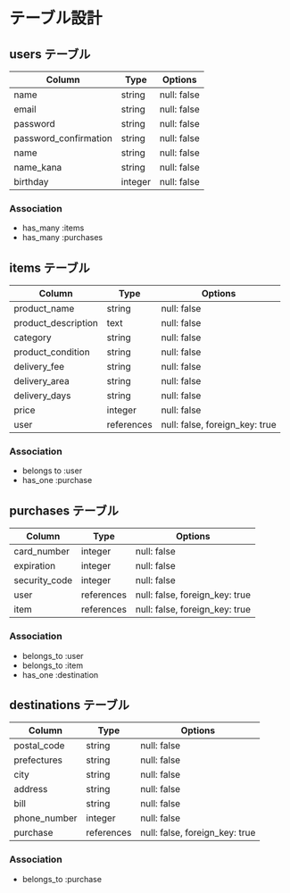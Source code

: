 
# テーブル設計

## users テーブル

| Column                | Type    | Options     |
| --------------------- | ------  | ----------- |
| name                  | string  | null: false |
| email                 | string  | null: false |
| password              | string  | null: false |
| password_confirmation | string  | null: false |
| name                  | string  | null: false |
| name_kana             | string  | null: false |
| birthday              | integer | null: false |

### Association

- has_many :items
- has_many :purchases

## items テーブル

| Column                 | Type       | Options                        |
| ---------------------- | ---------- | ------------------------------ |
| product_name           | string     | null: false                    |
| product_description    | text       | null: false                    |
| category               | string     | null: false                    |
| product_condition      | string     | null: false                    |
| delivery_fee           | string     | null: false                    |
| delivery_area          | string     | null: false                    |
| delivery_days          | string     | null: false                    |
| price                  | integer    | null: false                    |
| user                   | references | null: false, foreign_key: true |

### Association

- belongs to :user
- has_one :purchase 

## purchases テーブル

| Column        | Type       | Options                        |
| ------------- | ---------- | ------------------------------ |
| card_number   | integer    | null: false                    |
| expiration    | integer    | null: false                    |
| security_code | integer    | null: false                    |
| user          | references | null: false, foreign_key: true |
| item          | references | null: false, foreign_key: true |

### Association

- belongs_to :user
- belongs_to :item
- has_one :destination

## destinations テーブル

| Column       | Type       | Options                        |
| ------------ | ---------- | ------------------------------ |
| postal_code  | string     | null: false                    |
| prefectures  | string     | null: false                    |
| city         | string     | null: false                    |
| address      | string     | null: false                    |
| bill         | string     | null: false                    |
| phone_number | integer    | null: false                    |
| purchase     | references | null: false, foreign_key: true |

### Association

- belongs_to :purchase
